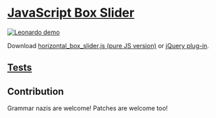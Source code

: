 # [JavaScript Box Slider](http://nv.github.com/box-slider/)

[![Leonardo demo](http://github.com/downloads/NV/box-slider/screenshot.png)](http://nv.github.com/box-slider/examples/leonardo/)

Download [horizontal_box_slider.js (pure JS version)](http://nv.github.com/box-slider/horizontal_box_slider.js) or [jQuery plug-in](http://github.com/downloads/NV/box-slider/jquery.horizontal_box_slider.js).


## [Tests](http://nv.github.com/box-slider/tests/)


## Contribution

Grammar nazis are welcome! Patches are welcome too!
